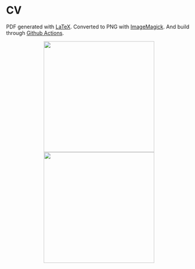 # CV

PDF generated with [LaTeX](https://www.latex-project.org/). Converted to PNG with [ImageMagick](https://imagemagick.org/index.php). And build through [Github Actions](https://github.com/features/actions).

<p float="left" align="middle">
  <a href="https://azimut.github.io/CV/english.png">
    <img src="https://azimut.github.io/CV/english.png" width="300" />
  </a>
  <a href="https://azimut.github.io/CV/spanish.png">
    <img src="https://azimut.github.io/CV/spanish.png" width="300" />
  </a>
</p>
